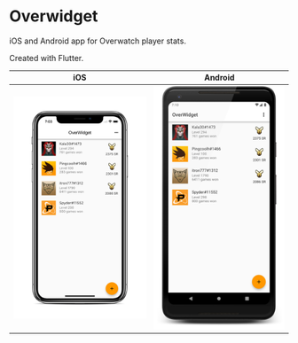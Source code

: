 # Overwidget

iOS and Android app for Overwatch player stats.

Created with Flutter.


| iOS  | Android |
| :---: | :---: |
| ![](img/ios_mockup.png)  | ![](img/android_mockup.png) |

